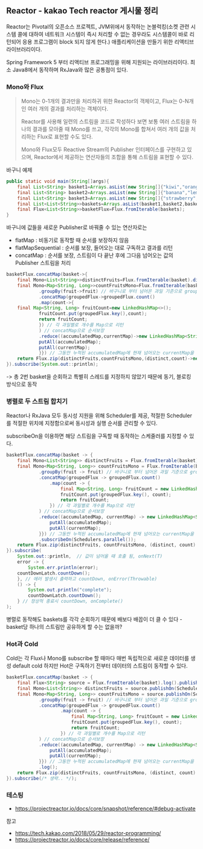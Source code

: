 ## Reactor - kakao Tech reactor 게시물 정리

Reactor는 Pivotal의 오픈소스 프로젝트, JVM위에서 동작하는 논블럭킹(소켓 관련 시스템 콜에 대하여 네트워크 시스템이 즉시 처리할 수 없는 경우라도 시스템콜이 바로 리턴되어 응용 프로그램이 block
되지 않게 한다.)
애플리케이션을 만들기 위한 리액티브 라이브러리이다.

Spring Framework 5 부터 리액티브 프로그래밍을 위해 지원되는 라이브러리이다. 최소 Java8에서 동작하며 RxJava와 많은 공통점이 있다.

### Mono와 Flux

> Mono는 0-1개의 결과만을 처리하귀 위한 Reactor의 객체이고, Flux는 0-N개인 여러 개의 결과를 처리하는 객체이다.
>
> Reactor를 사용해 일련의 스트림을 코드로 작성하다 보면 보통 여러 스트림을 하나의 결과를 모아줄 때 Mono를 쓰고, 각각의 Mono를 합쳐서 여러 개의 값을 처리하는
> Flux로 표현할 수도 있다.
>
> Mono와 Flux모두 Reactive Stream의 Publisher 인터페이스를 구현하고 있으며, Reactor에서 제공하는 연산자들의 조합을 통해
> 스트림을 표현할 수 있다.


바구니 예제

```java
public static void main(String[]args){
    final List<String> basket1=Arrays.asList(new String[]{"kiwi","orange","lemon","orange","lemon","kiwi"});
    final List<String> basket2=Arrays.asList(new String[]{"banana","lemon","lemon","kiwi"});
    final List<String> basket3=Arrays.asList(new String[]{"strawberry","orange","lemon","grape","strawberry"});
    final List<List<String>>baskets=Arrays.asList(basket1,basket2,basket3);
    final Flux<List<String>>basketFlux=Flux.fromIterable(baskets);
}
```

바구니에 값들을 새로운 Publisher로 바꿔줄 수 있는 연산자로는

- flatMap : 비동기로 동작할 때 순서를 보장하지 않음
- flatMapSequential : 순서를 보장, 들어오는 대로 구독하고 결과를 리턴
- concatMap : 순서를 보장, 스트림이 다 끝난 후에 그다음 넘어오는 값의 Publisher 스트림을 처리

```java
basketFlux.concatMap(basket->{
    final Mono<List<String>>distinctFruits=Flux.fromIterable(basket).distinct().collectList();
    final Mono<Map<String, Long>>countFruitsMono=Flux.fromIterable(basket)
            .groupBy(fruit->fruit) // 바구니로 부터 넘어온 과일 기준으로 group을 묶는다.
            .concatMap(groupedFlux->groupedFlux.count()
            .map(count->{
    final Map<String, Long> fruitCount=new LinkedHashMap<>();
            fruitCount.put(groupedFlux.key(),count);
            return fruitCount;
            }) // 각 과일별로 개수를 Map으로 리턴
            ) // concatMap으로 순서보장
            .reduce((accumulatedMap,currentMap)->new LinkedHashMap<String, Long>(){{
            putAll(accumulatedMap);
            putAll(currentMap);
            }}) // 그동안 누적된 accumulatedMap에 현재 넘어오는 currentMap을 합쳐서 새로운 Map을 만든다. // map끼리 putAll하여 하나의 Map으로 만든다.
    return Flux.zip(distinctFruits,countFruitsMono,(distinct,count)->new FruitInfo(distinct,count));
}).subscribe(System.out::println);
```
-> 총 2번 basket을 순회하고 특별히 스레드를 지정하지 않았기 때문에 동기, 블로킹 방식으로 동작

### 병렬로 두 스트림 합치기
Reactor나 RxJava 모두 동시성 지원을 위해 Scheduler를 제공, 적절한 Scheduler를 적절한 위치에 지정함으로써 동시성과 실행 순서를 관리할 수 있다.

subscribeOn을 이용하면 해당 스트림을 구독할 때 동작하는 스케줄러를 지정할 수 있다.

```java
basketFlux.concatMap(basket -> {
    final Mono<List<String>> distinctFruits = Flux.fromIterable(basket).log().distinct().collectList().subscribeOn(Schedulers.parallel());
    final Mono<Map<String, Long>> countFruitsMono = Flux.fromIterable(basket).log()
            .groupBy(fruit -> fruit) // 바구니로 부터 넘어온 과일 기준으로 group을 묶는다.
            .concatMap(groupedFlux -> groupedFlux.count()
                .map(count -> {
                    final Map<String, Long> fruitCount = new LinkedHashMap<>();
                    fruitCount.put(groupedFlux.key(), count);
                    return fruitCount;
                }) // 각 과일별로 개수를 Map으로 리턴
            ) // concatMap으로 순서보장
            .reduce((accumulatedMap, currentMap) -> new LinkedHashMap<String, Long>() { {
                putAll(accumulatedMap);
                putAll(currentMap);
            }}) // 그동안 누적된 accumulatedMap에 현재 넘어오는 currentMap을 합쳐서 새로운 Map을 만든다. // map끼리 putAll하여 하나의 Map으로 만든다.
            .subscribeOn(Schedulers.parallel());
    return Flux.zip(distinctFruits, countFruitsMono, (distinct, count) -> new FruitInfo(distinct, count));
}).subscribe(
    System.out::println,  // 값이 넘어올 때 호출 됨, onNext(T)
    error -> {
        System.err.println(error);
    countDownLatch.countDown();
    }, // 에러 발생시 출력하고 countDown, onError(Throwable)
    () -> {
        System.out.println("complete");
        countDownLatch.countDown();
    } // 정상적 종료시 countDown, onComplete()
);

```
병렬로 동작해도 baskets를 각각 순회하기 때문에 배보다 배꼽이 더 클 수 있다 - basket당 하나의 스트림만 공유하게 할 수는 없을까?

### Hot과 Cold
Cold는 각 Flux나 Mono를 subscribe 할 때마다 매번 독립적으로 새로운 데이터를 생성
default cold
하지만 Hot은 구독하기 전부터 데이터의 스트림이 동작할 수 있다.

```java
basketFlux.concatMap(basket -> {
    final Flux<String> source = Flux.fromIterable(basket).log().publish().autoConnect(2).subscribeOn(Schedulers.single());
    final Mono<List<String>> distinctFruits = source.publishOn(Schedulers.parallel()).distinct().collectList().log();
    final Mono<Map<String, Long>> countFruitsMono = source.publishOn(Schedulers.parallel())
            .groupBy(fruit -> fruit) // 바구니로 부터 넘어온 과일 기준으로 group을 묶는다.
            .concatMap(groupedFlux -> groupedFlux.count()
                    .map(count -> {
                        final Map<String, Long> fruitCount = new LinkedHashMap<>();
                        fruitCount.put(groupedFlux.key(), count);
                        return fruitCount;
                    }) // 각 과일별로 개수를 Map으로 리턴
            ) // concatMap으로 순서보장
            .reduce((accumulatedMap, currentMap) -> new LinkedHashMap<String, Long>() { {
                putAll(accumulatedMap);
                putAll(currentMap);
            }}) // 그동안 누적된 accumulatedMap에 현재 넘어오는 currentMap을 합쳐서 새로운 Map을 만든다. // map끼리 putAll하여 하나의 Map으로 만든다.
            .log();
    return Flux.zip(distinctFruits, countFruitsMono, (distinct, count) -> new FruitInfo(distinct, count));
}).subscribe(/* 생략.. */);
```

### 테스팅
- https://projectreactor.io/docs/core/snapshot/reference/#debug-activate



참고

- https://tech.kakao.com/2018/05/29/reactor-programming/
- https://projectreactor.io/docs/core/release/reference/